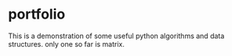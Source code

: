 # portfolio

This is a demonstration of some useful python algorithms and data structures. only one so far is matrix.
